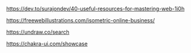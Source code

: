 https://dev.to/surajondev/40-useful-resources-for-mastering-web-1i0h


https://freewebillustrations.com/isometric-online-business/

https://undraw.co/search

https://chakra-ui.com/showcase
